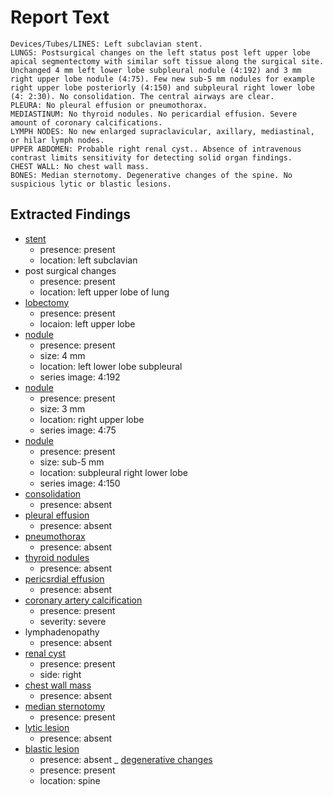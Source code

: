 # Report Text

```text
Devices/Tubes/LINES: Left subclavian stent.
LUNGS: Postsurgical changes on the left status post left upper lobe apical segmentectomy with similar soft tissue along the surgical site. Unchanged 4 mm left lower lobe subpleural nodule (4:192) and 3 mm right upper lobe nodule (4:75). Few new sub-5 mm nodules for example right upper lobe posteriorly (4:150) and subpleural right lower lobe (4: 2:30). No consolidation. The central airways are clear.
PLEURA: No pleural effusion or pneumothorax.
MEDIASTINUM: No thyroid nodules. No pericardial effusion. Severe amount of coronary calcifications.
LYMPH NODES: No new enlarged supraclavicular, axillary, mediastinal, or hilar lymph nodes.
UPPER ABDOMEN: Probable right renal cyst.. Absence of intravenous contrast limits sensitivity for detecting solid organ findings.
CHEST WALL: No chest wall mass.
BONES: Median sternotomy. Degenerative changes of the spine. No suspicious lytic or blastic lesions.
```

## Extracted Findings

- [stent](../../definitions/hood/arterial-stent.md)
  - presence: present
  - location: left subclavian
- post surgical changes
  - presence: present
  - location: left upper lobe of lung
- [lobectomy](../../definitions/hood/lobectomy.md)
  - presence: present
  - locaion: left upper lobe
- [nodule](../../definitions/hood/pulmonary-nodule.md)
  - presence: present
  - size: 4 mm
  - location: left lower lobe subpleural
  - series image: 4:192
- [nodule](../../definitions/hood/pulmonary-nodule.md)
  - presence: present
  - size: 3 mm
  - location: right upper lobe
  - series image: 4:75
- [nodule](../../definitions/hood/pulmonary-nodule.md)
  - presence: present
  - size: sub-5 mm
  - location: subpleural right lower lobe
  - series image: 4:150
- [consolidation](../../definitions/smartreporting/consolidation.txt)
  - presence: absent
- [pleural effusion](../../definitions/hood/pleural-effusion.md)
  - presence: absent
- [pneumothorax](../../definitions/hood/pneumothorax.md)
  - presence: absent
- [thyroid nodules](../../definitions/hood/thyroid-nodule.md)
  - presence: absent
- [pericsrdial effusion](../../definitions/hood/pericardial-effusion.md)
  - presence: absent
- [coronary artery calcification](../../definitions/nuance/coronary_artery_calcification.json)
  - presence: present
  - severity: severe
- lymphadenopathy
  - presence: absent
- [renal cyst](../../definitions/nuance/hepatic_and_renal_cysts.json)
  - presence: present
  - side: right
- [chest wall mass](../../definitions/nuance/chest_wall_mass.json)
  - presence: absent
- [median sternotomy](../../definitions/hood/median-sternotomy.md)
  - presence: present
- [lytic lesion](../../definitions/hood/lytic-lesion.md)
  - presence: absent
- [blastic lesion](../../definitions/hood/sclerotic-lesion.md)
  - presence: absent
_ [degenerative changes](../../definitions/nuance/thoracic_spine_degenerative_changes.json)
  - presence: present
  - location: spine
  